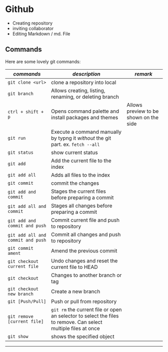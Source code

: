 # Github
- Creating repository
- inviting collaborator
- Editing Markdown / md. File

## Commands

Here are some lovely git commands:

| *commands* | *description* | *remark* |
| --- | --- | --- |
| `git clone <url>` | clone a repository into local | |
| `git branch` | Allows creating, listing, renaming, or deleting branch | |
| `ctrl + shift + p`| Opens command palette and install packages and themes| Allows preview to be shown on the side |
| `git run` | Execute a command manually by typng it *without* the git part. ex. `fetch --all` | |
| `git status` | show current status | |
| `git add` | Add the current file to the index | |
| `git add all` | Adds all files to the index | |
| `git commit` | commit the changes| |
| `git add and commit` | Stages the current files before preparing a commit | |
| `git add all and commit ` | Stages all changes before preparing a commit | |
| `git add and commit and push` | Commit current file and push to repository | |
| `git add all and commit and push` | Commit all changes and push to repository | |
| `git commit ament` | Amend the previous commit | |
| `git checkout current file` | Undo changes and reset the current file to HEAD | |
| `git checkout` | Changes to another branch or tag | |
| `git checkout new branch` | Create a new branch | |
| `git [Push/Pull]` | Push or pull from repository | |
| `git remove [current file]` | `git rm` the current file or open an selector to select the files to remove. Can select multiple files at once | |
| `git show` | shows the specified object | |

---
